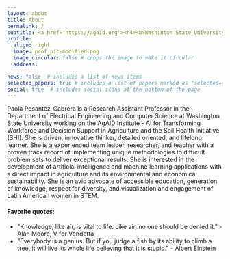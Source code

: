 ```yaml
---
layout: about
title: About
permalink: /
subtitle: <a href='https://agaid.org'><h4><b>Washinton State University - AgAID Institute</b></h4></a>
profile:
  align: right
  image: prof_pic-modified.png
  image_circular: false # crops the image to make it circular
  address: 

news: false  # includes a list of news items
selected_papers: true # includes a list of papers marked as "selected={true}"
social: true  # includes social icons at the bottom of the page
---
```


Paola Pesantez-Cabrera is a Research Assistant Professor in the Department of Electrical Engineering and Computer Science at Washington State University working on the AgAID Institute - AI for Transforming Workforce and Decision Support in Agriculture and the Soil Health Initiative (SHI). She is driven, innovative thinker, detailed oriented, and lifelong learner. She is a experienced team leader, researcher, and teacher with a proven track record of implementing unique methodologies to difficult problem sets to deliver exceptional results. She is interested in the development of artificial intelligence and machine learning applications with a direct impact in agriculture and its environmental and economical sustainability. She is an avid advocate of accessible education, generation of knowledge, respect for diversity, and visualization and engagement of Latin American women in STEM.

<h4><b>Favorite quotes:</b></h4>

- "Knowledge, like air, is vital to life. Like air, no one should be denied it." - Alan Moore, V for Vendetta
- "Everybody is a genius. But if you judge a fish by its ability to climb a tree, it will live its whole life believing that it is stupid." - Albert Einstein
